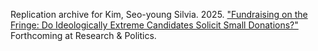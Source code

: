 Replication archive for Kim, Seo-young Silvia. 2025. ["Fundraising on the Fringe: Do Ideologically Extreme Candidates Solicit Small Donations?"](osf.io/preprints/osf/e6ry5) Forthcoming at Research & Politics.

